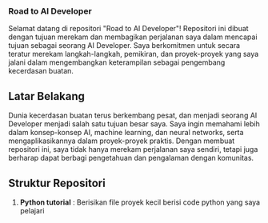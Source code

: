 ### Road to AI Developer

Selamat datang di repositori "Road to AI Developer"! Repositori ini dibuat dengan tujuan merekam dan membagikan perjalanan saya dalam mencapai tujuan sebagai seorang AI Developer. Saya berkomitmen untuk secara teratur merekam langkah-langkah, pemikiran, dan proyek-proyek yang saya jalani dalam mengembangkan keterampilan sebagai pengembang kecerdasan buatan.

## Latar Belakang

Dunia kecerdasan buatan terus berkembang pesat, dan menjadi seorang AI Developer menjadi salah satu tujuan besar saya. Saya ingin memahami lebih dalam konsep-konsep AI, machine learning, dan neural networks, serta mengaplikasikannya dalam proyek-proyek praktis. Dengan membuat repositori ini, saya tidak hanya merekam perjalanan saya sendiri, tetapi juga berharap dapat berbagi pengetahuan dan pengalaman dengan komunitas.

## Struktur Repositori

1. **Python tutorial** : Berisikan file proyek kecil berisi code python yang saya pelajari